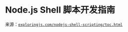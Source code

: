 # Node.js Shell 脚本开发指南

来源：[`exploringjs.com/nodejs-shell-scripting/toc.html`](https://exploringjs.com/nodejs-shell-scripting/toc.html)
